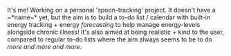 It's me! Working on a personal 'spoon-tracking' project.
It doesn't have a \~\*name\~\* yet, but the aim is to build a to-do list / calendar with built-in energy tracking + energy *forecasting*
to help manage energy-levels alongside chronic illness!
It's also aimed at being realistic + kind to the user,
compared to regular to-do lists where the aim always seems to be to do *more and more and more*.

<!---
MontyKajFelikso/MontyKajFelikso is a ✨ special ✨ repository because its `README.md` (this file) appears on your GitHub profile.
You can click the Preview link to take a look at your changes.
--->
